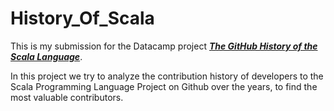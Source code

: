 # History_Of_Scala

This is my submission for the Datacamp project [***The GitHub History of the Scala Language***](https://www.datacamp.com/projects/163).

In this project we try to analyze the contribution history of developers to the Scala Programming Language Project on Github over the years, to find the most valuable contributors.

